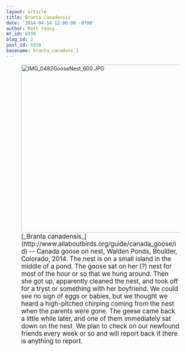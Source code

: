 ```yaml
---
layout: article
title: Branta canadensis
date: '2014-04-14 12:00:00 -0700'
author: Matt Young
mt_id: 6938
blog_id: 2
post_id: 6938
basename: branta_canadens_1
---
```

<figure>
<img src="/PT/uploads/2014/IMG_0482GooseNest_600.JPG" alt="IMG_0482GooseNest_600.JPG" width="600" height="450" />
<figcaption markdown="span">
<big>[_Branta canadensis_](http://www.allaboutbirds.org/guide/canada_goose/id) -- Canada goose on nest, Walden Ponds, Boulder, Colorado, 2014. The nest is on a small island in the middle of a pond. The goose sat on her (?) nest for most of the hour or so that we hung around. Then she got up, apparently cleaned the nest, and took off for a tryst or something with her boyfriend. We could see no sign of eggs or babies, but we thought we heard a high-pitched chirping coming from the nest when the parents were gone. The geese came back a little while later, and one of them immediately sat down on the nest. We plan to check on our newfound friends every week or so and will report back if there is anything to report.</big>

</figcaption>
</figure>
